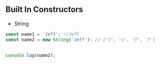 ## Built In Constructors

- String
```js
const name1 = 'Jeff'; //Jeff
const name2 = new String('Jeff'); // ['J', 'e', 'f', 'f']


console.log(name2);
```

